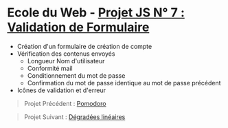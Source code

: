 ﻿# Ecole du Web - [Projet JS N° 7 : Validation de Formulaire](https://www.ecole-du-web.net/)
* Création d'un formulaire de création de compte
* Vérification des contenus envoyés
    * Longueur Nom d'utilisateur
    * Conformité mail
    * Conditionnement du mot de passe
    * Confirmation du mot de passe identique au mot de passe précédent
* Icônes de validation et d'erreur

> Projet Précédent : [Pomodoro](https://github.com/Zenitude/ecoleWeb-projetjs-pomodoro)

> Projet Suivant : [Dégradées linéaires](https://github.com/Zenitude/ecoleWeb-projetjs-degradeeslineaires)
